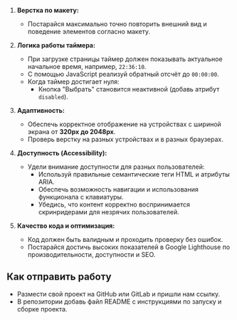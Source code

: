 1. **Верстка по макету:**

   - Постарайся максимально точно повторить внешний вид и поведение элементов согласно макету.

3. **Логика работы таймера:**

   - При загрузке страницы таймер должен показывать актуальное начальное время, например, `22:36:10`.
   - С помощью JavaScript реализуй обратный отсчёт до `00:00:00`.
   - Когда таймер достигает нуля:
     - Кнопка "Выбрать" становится неактивной (добавь атрибут `disabled`).

5. **Адаптивность:**

   - Обеспечь корректное отображение на устройствах с шириной экрана от **320px до 2048px**.
   - Проверь верстку на разных устройствах и в разных браузерах.

7. **Доступность (Accessibility):**

   - Удели внимание доступности для разных пользователей:
     - Используй правильные семантические теги HTML и атрибуты ARIA.
     - Обеспечь возможность навигации и использования функционала с клавиатуры.
     - Убедись, что контент корректно воспринимается скринридерами для незрячих пользователей.

8. **Качество кода и оптимизация:**

   - Код должен быть валидным и проходить проверку без ошибок.
   - Постарайся достичь высоких показателей в Google Lighthouse по производительности, доступности и SEO.

## Как отправить работу

- Размести свой проект на GitHub или GitLab и пришли нам ссылку.
- В репозитории добавь файл README с инструкциями по запуску и сборке проекта.

